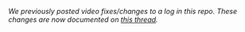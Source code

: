 *We previously posted video fixes/changes to a log in this repo. These changes are now documented on [this thread](https://discuss.techlore.tech/t/channel-fixes-changes/3811).*
